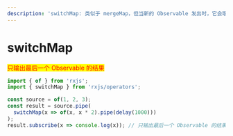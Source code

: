 ```yaml
---
description: 'switchMap: 类似于 mergeMap，但当新的 Observable 发出时，它会取消之前的 Observable。 /'
---
```


# switchMap

<mark style="color:red;">只输出最后一个 Observable 的结果</mark>

```javascript
import { of } from 'rxjs';
import { switchMap } from 'rxjs/operators';

const source = of(1, 2, 3);
const result = source.pipe(
  switchMap(x => of(x, x * 2).pipe(delay(1000)))
);
result.subscribe(x => console.log(x)); // 只输出最后一个 Observable 的结果

```

